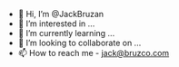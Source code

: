 - 👋 Hi, I’m @JackBruzan
- 👀 I’m interested in ...
- 🌱 I’m currently learning ...
- 💞️ I’m looking to collaborate on ...
- 📫 How to reach me - jack@bruzco.com

<!---
JackBruzan/JackBruzan is a ✨ special ✨ repository because its `README.md` (this file) appears on your GitHub profile.
You can click the Preview link to take a look at your changes.
--->
